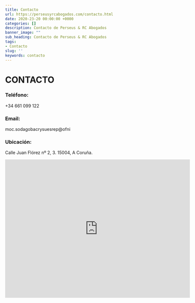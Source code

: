 ```yaml
---
title: Contacto
url: https://perseusyrcabogados.com/contacto.html
date: 2020-23-20 00:00:00 +0000
categories: []
description: Contacto de Perseus & RC Abogados
banner_image: ""
sub_heading: Contacto de Perseus & RC Abogados
tags:
- Contacto
slug: ''
keywords: contacto
---
```


# CONTACTO

### Teléfono:
+34 661 099 122

### Email:
<span class="invertirTexto">moc.sodagobacrysuesrep@ofni</span>

### Ubicación:
Calle Juan Flórez nº 2, 3. 
15004, A Coruña.

<iframe src="https://www.google.com/maps/embed?pb=!1m14!1m8!1m3!1d11601.947350680402!2d-8.4088889!3d43.3668436!3m2!1i1024!2i768!4f13.1!3m3!1m2!1s0x0%3A0x7d05398ba94ca36f!2sPerseus%20y%20RC%20Abogados!5e0!3m2!1ses!2ses!4v1593082704265!5m2!1ses!2ses" title="Mapa Despacho Perseus y RC Abogados" width="600" height="450" style="border:0;" allowfullscreen="" aria-hidden="false" tabindex="0"></iframe>
